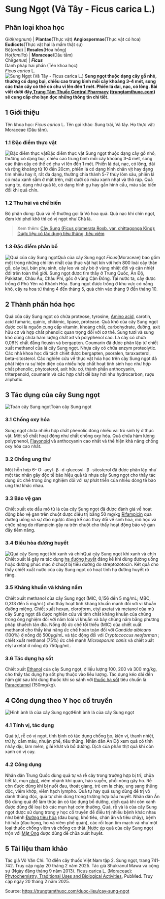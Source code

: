 # Sung Ngọt (Vả Tây - Ficus carica L.)

Phân loại khoa học  
---  
Giới(_regnum_) |  **Plantae**(Thực vật) **Angiospermae**(Thực vật có hoa) **Eudicots**(Thực vật hai lá mầm thật sự)  
Bộ(_ordo_) | **Rosales**(Hoa hồng)  
Họ(_familia_) | **Moraceae**(Dâu tằm)  
Chi(_genus_) | **_Ficus_**  
Danh pháp hai phần (Tên khoa học)  
_Ficus carica_ L.  
![Sung Ngọt \(Vả Tây - Ficus carica L.\)](https://trungtamthuoc.com/images/others/sung-ngot-4005.jpg)
**Sung ngọt thuộc dạng cây gỗ nhỏ, thường có dạng bụi, chiều cao trung bình mỗi cây khoảng 3-4 mét, song các thân cây có thể có chu vi lên đến 1 mét. Phiến lá dai, nạc, có lông. Bài viết dưới đây,[Trung Tâm Thuốc Central Pharmacy](https://trungtamthuoc.com/ "Trung Tâm Thuốc Central Pharmacy") ([trungtamthuoc.com](https://trungtamthuoc.com/ "trungtamthuoc.com")) sẽ cung cấp cho bạn đọc những thông tin chi tiết.**
##  1 Giới thiệu
Tên khoa học: _Ficus carica_ L.
Tên gọi khác: Sung trái, Vả tây.
Họ thực vật: Moraceae (Dâu tằm).
### 1.1 Đặc điểm thực vật
![Đặc điểm thực vật](https://trungtamthuoc.com/images/item/sung-ngot-0.jpg)Đặc điểm thực vật
Sung ngọt thuộc dạng cây gỗ nhỏ, thường có dạng bụi, chiều cao trung bình mỗi cây khoảng 3-4 mét, song các thân cây có thể có chu vi lên đến 1 mét.
Phiến lá dai, nạc, có lông, dài và rộng khoảng từ 10 đến 20cm, phiến lá có dạng hình chân vịt hay dạng tim nhiều hay ít, rất đa dạng, thường chia thành 5-7 thùy lõm sâu, phiến lá có màu xanh sẫm ở mặt trên, mặt dưới có màu xanh nhạt và thô ráp.
Quả sung to, dạng như quả lê, có dạng hình gụ hay gần hình cầu, màu sắc biến đổi khi quả chín.
### 1.2 Thu hái và chế biến
Bộ phận dùng: Quả và rễ thường gọi là Vô hoa quả. Quả nạc khi chín ngọt, đem khi phơi khô thì có vị ngọt như Chà là.
> Xem thêm: [Cây Sung (Ficus glomerata Roxb. var. chittagonga King): Dược liệu có tác dụng tiêu thũng, tiêu viêm](https://trungtamthuoc.com/duoc-lieu/sung)
### 1.3 Đặc điểm phân bố
![Quả của cây Sung ngọt](https://trungtamthuoc.com/images/item/sung-ngot-1.jpg)Quả của cây Sung ngọt
 _Ficus_(Moraceae) bao gồm một trong những chi lớn nhất của thực vật hạt kín với hơn 800 loài cây thân gỗ, cây bụi, bán phụ sinh, cây leo và cây bò ở vùng nhiệt đới và cận nhiệt đới trên toàn thế giới.
Sung ngọt được tìm thấy ở Trung Quốc, Ấn Độ, Pakistan, Châu Âu, Châu Phi, gốc ở vùng Cận Đông. Tại nước ta, cây được trồng ở Phú Yên và Khánh Hòa.
Sung ngọt được trồng ở khu vực có nắng khô, cây ra hoa từ tháng 4 đến tháng 5, quả chín vào tháng 9 đến tháng 10.
##  2 Thành phần hóa học
Quả của cây Sung ngọt có chứa proteose, tyrosine, [Amino acid](https://trungtamthuoc.com/hoat-chat/amino-acid "Amino acid"), carotin, acid fumaric, quinic, chikimic, lipase, protease. Quả khô của cây Sung ngọt được coi là nguồn cung cấp vitamin, khoáng chất, carbohydrate, đường, axit hữu cơ và hợp chất phenolic quan trọng đối với cơ thể. Sung tươi và sung khô cũng chứa hàm lượng chất xơ và polyphenol cao.
Lá cây có chứa 0,06% chất đắng ficusin và bergapten. Coumarin đã được phân lập từ chiết xuất methanol của lá cây Sung ngọt.
Nhựa cây có chứa enzym proteolytic.
Các nhà khoa học đã tách chiết được bergapten, psoralen, taraxasterol, beta-sitosterol.
Các nghiên cứu về thực vật hóa học trên cây Sung ngọt đã phát hiện ra sự hiện diện của nhiều hợp chất hoạt tính sinh học như hợp chất phenolic, phytosterol, axit hữu cơ, thành phần anthocyanin, triterpenoid, coumarin và các hợp chất dễ bay hơi như hydrocarbon, rượu aliphatic.
##  3 Tác dụng của cây Sung ngọt
![Toàn cây Sung ngọt](https://trungtamthuoc.com/images/item/sung-ngot-2.jpg)Toàn cây Sung ngọt
### 3.1 Chống oxy hóa
Sung ngọt chứa nhiều hợp chất phenolic đóng nhiều vai trò sinh lý ở thực vật. Một số chất hoạt động như chất chống oxy hóa. Quả chứa hàm lượng polyphenol, [Flavonoid](https://trungtamthuoc.com/hoat-chat/flavonoid "Flavonoid") và anthocyanin cao nhất và thể hiện khả năng chống oxy hóa cao nhất.
### 3.2 Chống ung thư
Một hỗn hợp 6- O -acyl- β -d-glucosyl- β -sitosterol đã được phân lập như một tác nhân gây độc tế bào hiệu quả từ nhựa cây Sung ngọt cho thấy tác dụng ức chế trong ống nghiệm đối với sự phát triển của nhiều dòng tế bào ung thư khác nhau.
### 3.3 Bảo vệ gan
Chiết xuất ete dầu mỏ từ lá của cây Sung ngọt đã được đánh giá về hoạt động bảo vệ gan trên chuột được điều trị bằng 50 mg/kg [Rifampicin](https://trungtamthuoc.com/hoat-chat/rifampicin "Rifampicin") qua đường uống và sự đảo ngược đáng kể các thay đổi về sinh hóa, mô học và chức năng do rifampicin gây ra trên chuột cho thấy hoạt động bảo vệ gan đầy tiềm năng.
### 3.4 Điều hòa đường huyết
![Quả cây Sung ngọt khi xanh và chín](https://trungtamthuoc.com/images/item/sung-ngot-3.jpg)Quả cây Sung ngọt khi xanh và chín
Chiết xuất lá gây ra tác dụng [hạ đường huyết](https://trungtamthuoc.com/bai-viet/ha-glucose-mau "hạ đường huyết") đáng kể khi dùng đường uống hoặc đường phúc mạc ở chuột bị tiểu đường do streptozotocin. Kết quả cho thấy chiết xuất nước của cây Sung ngọt có hoạt tính hạ đường huyết rõ ràng.
### 3.5 Kháng khuẩn và kháng nấm
Chiết xuất methanol của cây Sung ngọt (MIC, 0,156 đến 5 mg/mL; MBC, 0,313 đến 5 mg/mL) cho thấy hoạt tính kháng khuẩn mạnh đối với vi khuẩn đường miệng.
Chiết xuất hexan, cloroform, etyl axetat và metanol của mủ cây Sung ngọt đã được nghiên cứu về tính chất kháng khuẩn của chúng trong ống nghiệm đối với năm loài vi khuẩn và bảy chủng nấm bằng phương pháp khuếch tán đĩa. Nồng độ ức chế tối thiểu (MIC) của chiết xuất methanol cho thấy khả năng ức chế hoàn toàn đối với _Candida albicans_ (100%) ở nồng độ 500μg/mL và tác động đối với _Cryptococcus neoforman_ ; chiết xuất methanol (75%) ức chế mạnh _Microsporum canis_ và chiết xuất etyl axetat ở nồng độ 750μg/mL.
### 3.6 Tác dụng hạ sốt
Chiết xuất [Ethanol](https://trungtamthuoc.com/hoat-chat/ethanol "Ethanol") của cây Sung ngọt, ở liều lượng 100, 200 và 300 mg/kg, cho thấy tác dụng hạ sốt phụ thuộc vào liều lượng. Tác dụng kéo dài đến năm giờ sau khi dùng thuốc khi so sánh với [thuốc hạ sốt](https://trungtamthuoc.com/thuoc-ha-sot-giam-dau "thuốc hạ sốt") tiêu chuẩn là [Paracetamol](https://trungtamthuoc.com/hoat-chat/paracetamol "Paracetamol") (150mg/kg).
##  4 Công dụng theo Y học cổ truyền
![Hình ảnh lá của cây Sung ngọt](https://trungtamthuoc.com/images/item/sung-ngot-4.jpg)Hình ảnh lá của cây Sung ngọt
### 4.1 Tính vị, tác dụng
Quả tự, rễ có vị ngọt, tính bình có tác dụng chống ho, kiện vị, thanh nhiệt, trừ lỵ, cầm máu, nhuận phế, tiêu thũng.
Nhân dân Ấn Độ xem quả có tính nhầy dịu, làm mềm, giải khát và bổ dưỡng. Dịch của phần thịt quả khi còn xanh có vị cay.
### 4.2 Công dụng
Nhân dân Trung Quốc dùng quả tự và rễ cây trong trường hợp bị trĩ, chữa tiết tả, mụn [nhọt](https://trungtamthuoc.com/bai-viet/nhot "nhọt"), viêm nhánh khí quản, háo suyễn, phổi nóng gây ho. Rễ còn được dùng khi bị nuốt đau, thoát giang, trẻ em ỉa chảy, ung sang thũng độc, viêm khớp, viêm hạch lympho.
Quả tự hay quả sung dùng để trị vô danh thũng độc, quả tự chín dùng trong trường hợp bầu huyết.
Nhân dân Ấn Độ dùng quả để làm thức ăn có tác dụng bổ dưỡng, dịch quả khi còn xanh được dùng để loại bỏ các mụn hạt cơm thường.
Quả, rễ và lá của cây Sung ngọt được sử dụng trong y học cổ truyền để điều trị nhiều bệnh khác nhau như bệnh [Đường tiêu hóa](https://trungtamthuoc.com/thuoc-tieu-hoa "Đường tiêu hóa") (đau bụng, khó tiêu, chán ăn và tiêu chảy), bệnh hô hấp (đau họng, ho và viêm phế quản), các rối loạn tim mạch và như một loại thuốc chống viêm và chống co thắt.
[Nước](https://trungtamthuoc.com/hoat-chat/nuoc "Nước") ép quả của cây Sung ngọt trộn với [Mật Ong](https://trungtamthuoc.com/duoc-lieu/mat-ong "Mật Ong") được dùng để chữa xuất huyết.
##  5 Tài liệu tham khảo
Tác giả Võ Văn Chi. Từ điển cây thuốc Việt Nam tập 2. Sung ngọt, trang 741-742. Truy cập ngày 20 tháng 2 năm 2025.
Tác giả Shukranul Mawa và cộng sự (Ngày đăng tháng 9 năm 2013). [Ficus carica L. (Moraceae): Phytochemistry, Traditional Uses and Biological Activities](https://pmc.ncbi.nlm.nih.gov/articles/PMC3789402/), PubMed. Truy cập ngày 20 tháng 2 năm 2025.


Source: https://trungtamthuoc.com/duoc-lieu/cay-sung-ngot